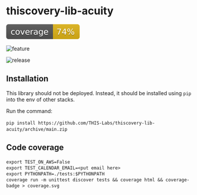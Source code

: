 # thiscovery-lib-acuity

![Code coverage](coverage.svg)

![feature](https://github.com/THIS-Labs/thiscovery-lib-acuity/actions/workflows/feature.yaml/badge.svg)

![release](https://github.com/THIS-Labs/thiscovery-lib-acuity/actions/workflows/release.yaml/badge.svg)

## Installation

This library should not be deployed. Instead, it should be installed using `pip`
into the env of other stacks.

Run the command:

`pip install https://github.com/THIS-Labs/thiscovery-lib-acuity/archive/main.zip`

## Code coverage

    export TEST_ON_AWS=False
    export TEST_CALENDAR_EMAIL=<put email here>
    export PYTHONPATH=./tests:$PYTHONPATH
    coverage run -m unittest discover tests && coverage html && coverage-badge > coverage.svg